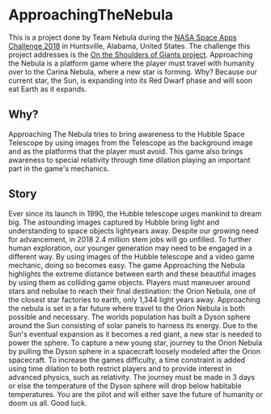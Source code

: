 # ApproachingTheNebula
This is a project done by Team Nebula during the [NASA Space Apps Challenge 2018](https://2018.spaceappschallenge.org/) in Huntsville, Alabama, United States. 
The challenge this project addresses is the [On the Shoulders of Giants project](https://2018.spaceappschallenge.org/challenges/universe-beauty-and-wonder/shoulders-giants/details). 
Approaching the Nebula is a platform game where the player must travel with humanity over to the Carina Nebula, where a new star is forming.
Why? Because our current star, the Sun, is expanding into its Red Dwarf phase and will soon eat Earth as it expands.

## Why?
Approaching The Nebula tries to bring awareness to the Hubble Space Telescope by using images from the Telescope as the background image 
and as the platforms that the player must avoid. This game also brings awareness to special relativity through time dilation playing an
important part in the game's mechanics.

## Story
Ever since its launch in 1990, the Hubble telescope urges mankind to dream big. The astounding images captured by Hubble bring light and understanding to space objects lightyears away. Despite our growing need for advancement, in 2018 2.4 million stem jobs will go unfilled. To further human exploration, our younger generation may need to be engaged in a different way. By using images of the Hubble telescope and a video game mechanic, doing so becomes easy. The game Approaching the Nebula highlights the extreme distance between earth and these beautiful images by using them as colliding game objects. Players must maneuver around stars and nebulae to reach their final destination: the Orion Nebula, one of the closest star factories to earth, only 1,344 light years away. Approaching the nebula is set in a far future where travel to the Orion Nebula is both possible and necessary. The worlds population has built a Dyson sphere around the Sun consisting of solar panels to harness its energy. Due to the Sun's eventual expansion as it becomes a red giant, a new star is needed to power the sphere. To capture a new young star, journey to the Orion Nebula by pulling the Dyson sphere in a spacecraft loosely modeled after the Orion spacecraft. To increase the games difficulty, a time constraint is added using time dilation to both restrict players and to provide interest in advanced physics, such as relativity. The journey must be made in 3 days or else the temperature of the Dyson sphere will drop below habitable temperatures. You are the pilot and will either save the future of humanity or doom us all. Good luck.
